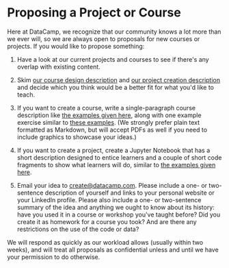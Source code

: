# Proposing a Project or Course

Here at DataCamp,
we recognize that our community knows a lot more than we ever will,
so we are always open to proposals for new courses or projects.
If you would like to propose something:

1. Have a look at our current projects and courses to see if there's any overlap with existing content.

2. Skim [our course design description](../courses/design/)
   and [our project creation description](../projects/projects-process.html)
   and decide which you think would be a better fit for what you'd like to teach.

3. If you want to create a course,
   write a single-paragraph course description like [the examples given here](../courses/design/overview-description.html),
   along with one example exercise similar to [these examples](../courses/design/exercises-examples.html).
   (We strongly prefer plain text formatted as Markdown,
   but will accept PDFs as well if you need to include graphics to showcase your ideas.)

4. If you want to create a project,
   create a Jupyter Notebook that has a short description designed to entice learners
   and a couple of short code fragments to show what learners will do,
   similar to [the examples given here](../projects/projects-process.html#projects-writing-specification).

5. Email your idea to [create@datacamp.com](mailto:create@datacamp.com?subject=Content%20Proposal).
   Please include a one- or two-sentence description of yourself
   and links to your personal website or your LinkedIn profile.
   Please also include a one- or two-sentence summary of the idea
   and anything we ought to know about its history:
   have you used it in a course or workshop you've taught before?
   Did you create it as homework for a course you took?
   And are there any restrictions on the use of the code or data?

We will respond as quickly as our workload allows (usually within two weeks),
and will treat all proposals as confidential unless and until we have your permission to do otherwise.
